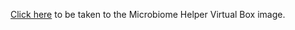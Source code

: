 [Click here](https://github.com/mlangill/microbiome_helper/wiki/MicrobiomeHelper-Virtual-Box) to be taken to the Microbiome Helper Virtual Box image.  